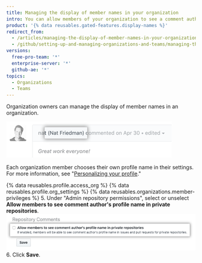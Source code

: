 ```yaml
---
title: Managing the display of member names in your organization
intro: You can allow members of your organization to see a comment author's profile name in private repositories in the organization.
product: '{% data reusables.gated-features.display-names %}'
redirect_from:
  - /articles/managing-the-display-of-member-names-in-your-organization
  - /github/setting-up-and-managing-organizations-and-teams/managing-the-display-of-member-names-in-your-organization
versions:
  free-pro-team: '*'
  enterprise-server: '*'
  github-ae: '*'
topics:
  - Organizations
  - Teams
---
```


Organization owners can manage the display of member names in an organization.

![Commenter's profile name displayed in comment](/assets/images/help/issues/commenter-full-name.png)

Each organization member chooses their own profile name in their settings. For more information, see "[Personalizing your profile](/github/setting-up-and-managing-your-github-profile/personalizing-your-profile#changing-your-profile-name)."

{% data reusables.profile.access_org %}
{% data reusables.profile.org_settings %}
{% data reusables.organizations.member-privileges %}
5. Under "Admin repository permissions", select or unselect **Allow members to see comment author's profile name in private repositories**. ![Checkbox to allow members to see comment author's full name in private repositories](/assets/images/help/organizations/allow-members-to-view-full-names.png)
6. Click **Save**.
